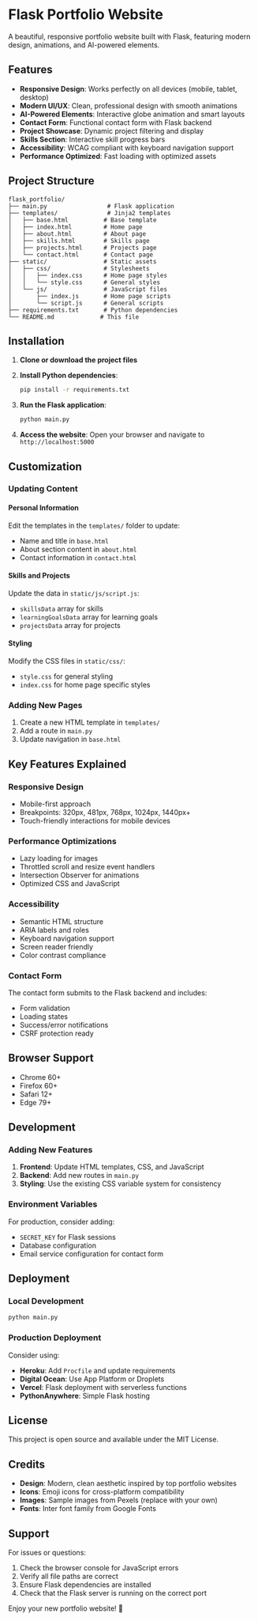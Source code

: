 # Flask Portfolio Website

A beautiful, responsive portfolio website built with Flask, featuring modern design, animations, and AI-powered elements.

## Features

- **Responsive Design**: Works perfectly on all devices (mobile, tablet, desktop)
- **Modern UI/UX**: Clean, professional design with smooth animations
- **AI-Powered Elements**: Interactive globe animation and smart layouts
- **Contact Form**: Functional contact form with Flask backend
- **Project Showcase**: Dynamic project filtering and display
- **Skills Section**: Interactive skill progress bars
- **Accessibility**: WCAG compliant with keyboard navigation support
- **Performance Optimized**: Fast loading with optimized assets

## Project Structure

```
flask_portfolio/
├── main.py                 # Flask application
├── templates/              # Jinja2 templates
│   ├── base.html          # Base template
│   ├── index.html         # Home page
│   ├── about.html         # About page
│   ├── skills.html        # Skills page
│   ├── projects.html      # Projects page
│   └── contact.html       # Contact page
├── static/                # Static assets
│   ├── css/               # Stylesheets
│   │   ├── index.css      # Home page styles
│   │   └── style.css      # General styles
│   └── js/                # JavaScript files
│       ├── index.js       # Home page scripts
│       └── script.js      # General scripts
├── requirements.txt       # Python dependencies
└── README.md             # This file
```

## Installation

1. **Clone or download the project files**

2. **Install Python dependencies**:
   ```bash
   pip install -r requirements.txt
   ```

3. **Run the Flask application**:
   ```bash
   python main.py
   ```

4. **Access the website**:
   Open your browser and navigate to `http://localhost:5000`

## Customization

### Updating Content

#### Personal Information
Edit the templates in the `templates/` folder to update:
- Name and title in `base.html`
- About section content in `about.html`
- Contact information in `contact.html`

#### Skills and Projects
Update the data in `static/js/script.js`:
- `skillsData` array for skills
- `learningGoalsData` array for learning goals
- `projectsData` array for projects

#### Styling
Modify the CSS files in `static/css/`:
- `style.css` for general styling
- `index.css` for home page specific styles

### Adding New Pages

1. Create a new HTML template in `templates/`
2. Add a route in `main.py`
3. Update navigation in `base.html`

## Key Features Explained

### Responsive Design
- Mobile-first approach
- Breakpoints: 320px, 481px, 768px, 1024px, 1440px+
- Touch-friendly interactions for mobile devices

### Performance Optimizations
- Lazy loading for images
- Throttled scroll and resize event handlers
- Intersection Observer for animations
- Optimized CSS and JavaScript

### Accessibility
- Semantic HTML structure
- ARIA labels and roles
- Keyboard navigation support
- Screen reader friendly
- Color contrast compliance

### Contact Form
The contact form submits to the Flask backend and includes:
- Form validation
- Loading states
- Success/error notifications
- CSRF protection ready

## Browser Support

- Chrome 60+
- Firefox 60+
- Safari 12+
- Edge 79+

## Development

### Adding New Features

1. **Frontend**: Update HTML templates, CSS, and JavaScript
2. **Backend**: Add new routes in `main.py`
3. **Styling**: Use the existing CSS variable system for consistency

### Environment Variables

For production, consider adding:
- `SECRET_KEY` for Flask sessions
- Database configuration
- Email service configuration for contact form

## Deployment

### Local Development
```bash
python main.py
```

### Production Deployment
Consider using:
- **Heroku**: Add `Procfile` and update requirements
- **Digital Ocean**: Use App Platform or Droplets
- **Vercel**: Flask deployment with serverless functions
- **PythonAnywhere**: Simple Flask hosting

## License

This project is open source and available under the MIT License.

## Credits

- **Design**: Modern, clean aesthetic inspired by top portfolio websites
- **Icons**: Emoji icons for cross-platform compatibility
- **Images**: Sample images from Pexels (replace with your own)
- **Fonts**: Inter font family from Google Fonts

## Support

For issues or questions:
1. Check the browser console for JavaScript errors
2. Verify all file paths are correct
3. Ensure Flask dependencies are installed
4. Check that the Flask server is running on the correct port

Enjoy your new portfolio website! 🚀